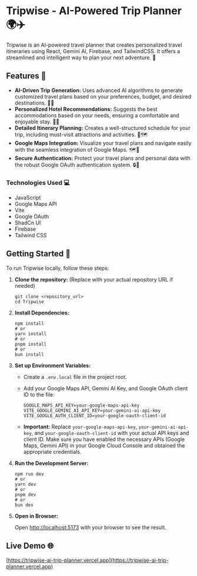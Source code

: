 # Tripwise - AI-Powered Trip Planner 🌍✈️

Tripwise is an AI-powered travel planner that creates personalized travel itineraries using React, Gemini AI, Firebase, and TailwindCSS.  It offers a streamlined and intelligent way to plan your next adventure. 🚀

## Features 🌟

*   **AI-Driven Trip Generation:**  Uses advanced AI algorithms to generate customized travel plans based on your preferences, budget, and desired destinations. 🧠✨
*   **Personalized Hotel Recommendations:** Suggests the best accommodations based on your needs, ensuring a comfortable and enjoyable stay. 🏨💤
*   **Detailed Itinerary Planning:** Creates a well-structured schedule for your trip, including must-visit attractions and activities. 📅🗺️
*   **Google Maps Integration:** Visualize your travel plans and navigate easily with the seamless integration of Google Maps. 🗺️🚗
*   **Secure Authentication:** Protect your travel plans and personal data with the robust Google OAuth authentication system. 🔒🔐

### Technologies Used 💻

*   JavaScript
*   Google Maps API
*   Vite
*   Google OAuth
*   ShadCn UI
*   Firebase
*   Tailwind CSS

## Getting Started 🚀

To run Tripwise locally, follow these steps:

1.  **Clone the repository:** (Replace with your actual repository URL if needed)

    ```
    git clone <repository_url>
    cd Tripwise
    ```

2.  **Install Dependencies:**

    ```
    npm install
    # or
    yarn install
    # or
    pnpm install
    # or
    bun install
    ```

3.  **Set up Environment Variables:**

    *   Create a `.env.local` file in the project root.
    *   Add your Google Maps API, Gemini AI Key, and Google OAuth client ID to the file:

        ```
        GOOGLE_MAPS_API_KEY=your-google-maps-api-key
        VITE_GOOGLE_GEMINI_AI_API_KEY=your-gemini-ai-api-key
        VITE_GOOGLE_AUTH_CLIENT_ID=your-google-oauth-client-id
        ```

    *   **Important:** Replace `your-google-maps-api-key`, `your-gemini-ai-api-key`, and `your-google-oauth-client-id` with your actual API keys and client ID.  Make sure you have enabled the necessary APIs (Google Maps, Gemini API) in your Google Cloud Console and obtained the appropriate credentials.

4.  **Run the Development Server:**

    ```
    npm run dev
    # or
    yarn dev
    # or
    pnpm dev
    # or
    bun dev
    ```

5.  **Open in Browser:**

    Open <http://localhost:5173> with your browser to see the result.

## Live Demo 🌐

[https://tripwise-ai-trip-planner.vercel.app](https://tripwise-ai-trip-planner.vercel.app)

